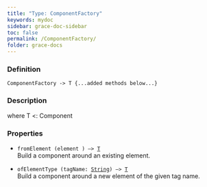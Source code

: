 ```yaml
---
title: "Type: ComponentFactory"
keywords: mydoc
sidebar: grace-doc-sidebar
toc: false
permalink: /ComponentFactory/
folder: grace-docs
---
```


### Definition
`ComponentFactory -> T {...added methods below...}`

### Description
where T <: Component

### Properties
- `fromElement (element ) —> `[`T`]({{site.baseurl}}/404)  
Build a component around an existing element.
  
- `ofElementType (tagName: `[`String`]({{site.baseurl}}/404)`) —> `[`T`]({{site.baseurl}}/404)  
Build a component around a new element of the given tag name.
  

